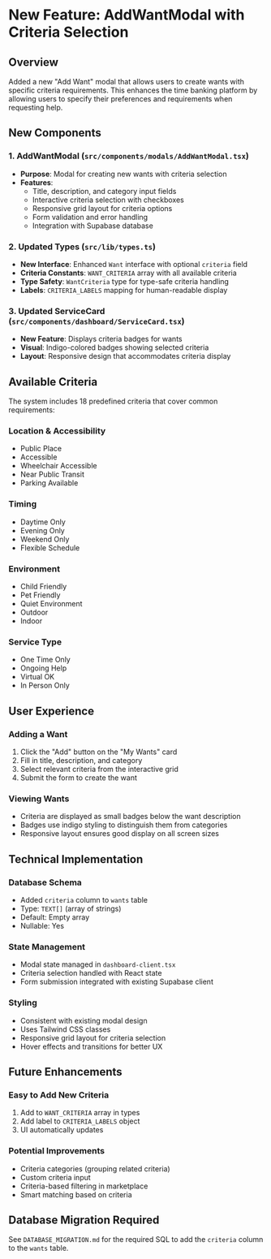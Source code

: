 # New Feature: AddWantModal with Criteria Selection

## Overview
Added a new "Add Want" modal that allows users to create wants with specific criteria requirements. This enhances the time banking platform by allowing users to specify their preferences and requirements when requesting help.

## New Components

### 1. AddWantModal (`src/components/modals/AddWantModal.tsx`)
- **Purpose**: Modal for creating new wants with criteria selection
- **Features**:
  - Title, description, and category input fields
  - Interactive criteria selection with checkboxes
  - Responsive grid layout for criteria options
  - Form validation and error handling
  - Integration with Supabase database

### 2. Updated Types (`src/lib/types.ts`)
- **New Interface**: Enhanced `Want` interface with optional `criteria` field
- **Criteria Constants**: `WANT_CRITERIA` array with all available criteria
- **Type Safety**: `WantCriteria` type for type-safe criteria handling
- **Labels**: `CRITERIA_LABELS` mapping for human-readable display

### 3. Updated ServiceCard (`src/components/dashboard/ServiceCard.tsx`)
- **New Feature**: Displays criteria badges for wants
- **Visual**: Indigo-colored badges showing selected criteria
- **Layout**: Responsive design that accommodates criteria display

## Available Criteria

The system includes 18 predefined criteria that cover common requirements:

### Location & Accessibility
- Public Place
- Accessible
- Wheelchair Accessible
- Near Public Transit
- Parking Available

### Timing
- Daytime Only
- Evening Only
- Weekend Only
- Flexible Schedule

### Environment
- Child Friendly
- Pet Friendly
- Quiet Environment
- Outdoor
- Indoor

### Service Type
- One Time Only
- Ongoing Help
- Virtual OK
- In Person Only

## User Experience

### Adding a Want
1. Click the "Add" button on the "My Wants" card
2. Fill in title, description, and category
3. Select relevant criteria from the interactive grid
4. Submit the form to create the want

### Viewing Wants
- Criteria are displayed as small badges below the want description
- Badges use indigo styling to distinguish them from categories
- Responsive layout ensures good display on all screen sizes

## Technical Implementation

### Database Schema
- Added `criteria` column to `wants` table
- Type: `TEXT[]` (array of strings)
- Default: Empty array
- Nullable: Yes

### State Management
- Modal state managed in `dashboard-client.tsx`
- Criteria selection handled with React state
- Form submission integrated with existing Supabase client

### Styling
- Consistent with existing modal design
- Uses Tailwind CSS classes
- Responsive grid layout for criteria selection
- Hover effects and transitions for better UX

## Future Enhancements

### Easy to Add New Criteria
1. Add to `WANT_CRITERIA` array in types
2. Add label to `CRITERIA_LABELS` object
3. UI automatically updates

### Potential Improvements
- Criteria categories (grouping related criteria)
- Custom criteria input
- Criteria-based filtering in marketplace
- Smart matching based on criteria

## Database Migration Required

See `DATABASE_MIGRATION.md` for the required SQL to add the `criteria` column to the `wants` table. 